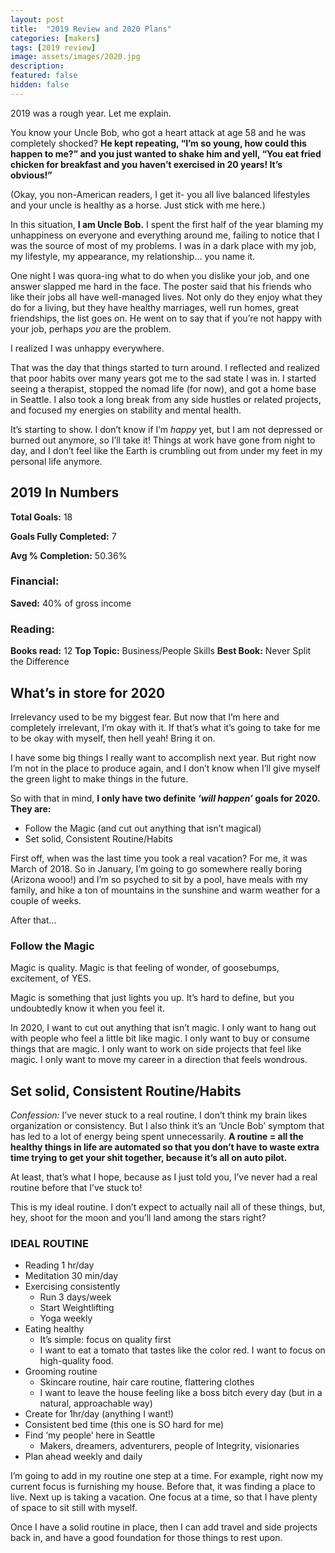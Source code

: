 ```yaml
---
layout: post
title:  "2019 Review and 2020 Plans"
categories: [makers]
tags: [2019 review]
image: assets/images/2020.jpg
description: 
featured: false
hidden: false
---
```


2019 was a rough year. Let me explain.

You know your Uncle Bob, who got a heart attack at age 58 and he was completely shocked? **He kept repeating, “I’m so young, how could this happen to me?” and you just wanted to shake him and yell, “You eat fried chicken for breakfast and you haven’t exercised in 20 years! It’s obvious!”**

(Okay, you non-American readers, I get it- you all live balanced lifestyles and your uncle is healthy as a horse. Just stick with me here.)

In this situation, **I am Uncle Bob.** I spent the first half of the year blaming my unhappiness on everyone and everything around me, failing to notice that I was the source of most of my problems. I was in a dark place with my job, my lifestyle, my appearance, my relationship… you name it.

One night I was quora-ing what to do when you dislike your job, and one answer slapped me hard in the face. The poster said that his friends who like their jobs all have well-managed lives. Not only do they enjoy what they do for a living, but they have healthy marriages, well run homes, great friendships, the list goes on. He went on to say that if you’re not happy with your job, perhaps _you_ are the problem.

I realized I was unhappy everywhere.

That was the day that things started to turn around. I reflected and realized that poor habits over many years got me to the sad state I was in. I started seeing a therapist, stopped the nomad life (for now), and got a home base in Seattle. I also took a long break from any side hustles or related projects, and focused my energies on stability and mental health.

It’s starting to show. I don’t know if I’m _happy_ yet, but I am not depressed or burned out anymore, so I’ll take it! Things at work have gone from night to day, and I don’t feel like the Earth is crumbling out from under my feet in my personal life anymore.

## 2019 In Numbers

**Total Goals:** 18

**Goals Fully Completed:** 7

**Avg % Completion:** 50.36%

### Financial:
**Saved:** 40% of gross income

### Reading:
**Books read:** 12
**Top Topic:** Business/People Skills
**Best Book:** Never Split the Difference








## What’s in store for 2020

Irrelevancy used to be my biggest fear. But now that I’m here and completely irrelevant, I’m okay with it. If that’s what it’s going to take for me to be okay with myself, then hell yeah! Bring it on.

I have some big things I really want to accomplish next year. But right now I’m not in the place to produce again, and I don’t know when I’ll give myself the green light to make things in the future. 


So with that in mind, **I only have two definite _‘will happen’_ goals for 2020. They are:**

* Follow the Magic (and cut out anything that isn’t magical)
* Set solid, Consistent Routine/Habits

First off, when was the last time you took a real vacation? For me, it was March of 2018. So in January, I’m going to go somewhere really boring (Arizona wooo!) and I’m so psyched to sit by a pool, have meals with my family, and hike a ton of mountains in the sunshine and warm weather for a couple of weeks.

After that...

### Follow the Magic

Magic is quality. Magic is that feeling of wonder, of goosebumps, excitement, of YES.

Magic is something that just lights you up. It’s hard to define, but you undoubtedly know it when you feel it.

In 2020, I want to cut out anything that isn’t magic. I only want to hang out with people who feel a little bit like magic. I only want to buy or consume things that are magic. I only want to work on side projects that feel like magic. I only want to move my career in a direction that feels wondrous.


## Set solid, Consistent Routine/Habits


*Confession:* I’ve never stuck to a real routine. I don’t think my brain likes organization or consistency. But I also think it’s an ‘Uncle Bob’ symptom that has led to a lot of energy being spent unnecessarily. **A routine = all the healthy things in life are automated so that you don’t have to waste extra time trying to get your shit together, because it’s all on auto pilot.**

At least, that’s what I hope, because as I just told you, I’ve never had a real routine before that I’ve stuck to!

This is my ideal routine. I don’t expect to actually nail all of these things, but, hey, shoot for the moon and you’ll land among the stars right?

### IDEAL ROUTINE

* Reading 1 hr/day
* Meditation 30 min/day
* Exercising consistently
    * Run 3 days/week
    * Start Weightlifting
    * Yoga weekly
* Eating healthy
    * It’s simple: focus on quality first
    * I want to eat a tomato that tastes like the color red. I want to focus on high-quality food. 
* Grooming routine
    * Skincare routine, hair care routine, flattering clothes
    * I want to leave the house feeling like a boss bitch every day (but in a natural, approachable way)
* Create for 1hr/day (anything I want!)
* Consistent bed time (this one is SO hard for me)
* Find ‘my people’ here in Seattle
    * Makers, dreamers, adventurers, people of Integrity, visionaries
* Plan ahead weekly and daily

I’m going to add in my routine one step at a time. For example, right now my current focus is furnishing my house. Before that, it was finding a place to live. Next up is taking a vacation. One focus at a time, so that I have plenty of space to sit still with myself.

Once I have a solid routine in place, then I can add travel and side projects back in, and have a good foundation for those things to rest upon.